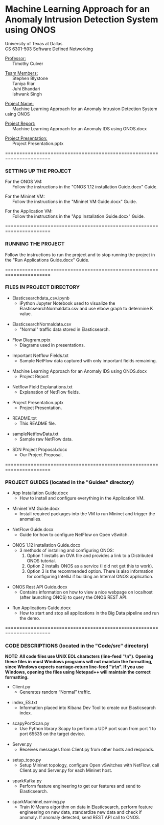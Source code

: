 # Machine Learning Approach for an Anomaly Intrusion Detection System using ONOS

University of Texas at Dallas<br />
CS 6301-503 Software Defined Networking

<u>Professor:</u><br />
&nbsp;&nbsp;&nbsp;&nbsp;&nbsp;&nbsp;Timothy Culver

<u>Team Members:</u><br />
&nbsp;&nbsp;&nbsp;&nbsp;&nbsp;&nbsp;Stephen Blystone<br />
&nbsp;&nbsp;&nbsp;&nbsp;&nbsp;&nbsp;Taniya Riar<br />
&nbsp;&nbsp;&nbsp;&nbsp;&nbsp;&nbsp;Juhi Bhandari<br />
&nbsp;&nbsp;&nbsp;&nbsp;&nbsp;&nbsp;Ishwank Singh<br />

<u>Project Name:</u><br />
&nbsp;&nbsp;&nbsp;&nbsp;&nbsp;&nbsp;Machine Learning Approach for an Anomaly Intrusion Detection System using ONOS

<u>Project Report:</u><br />
&nbsp;&nbsp;&nbsp;&nbsp;&nbsp;&nbsp;Machine Learning Approach for an Anomaly IDS using ONOS.docx

<u>Project Presentation:</u><br />
&nbsp;&nbsp;&nbsp;&nbsp;&nbsp;&nbsp;Project Presentation.pptx

======================================================================

### SETTING UP THE PROJECT

For the ONOS VM:<br />
&nbsp;&nbsp;&nbsp;&nbsp;&nbsp;&nbsp;Follow the instructions in the "ONOS 1.12 installation Guide.docx" Guide.

For the Mininet VM:<br />
&nbsp;&nbsp;&nbsp;&nbsp;&nbsp;&nbsp;Follow the instructions in the "Mininet VM Guide.docx" Guide.

For the Application VM:<br />
&nbsp;&nbsp;&nbsp;&nbsp;&nbsp;&nbsp;Follow the instructions in the "App Installation Guide.docx" Guide.

======================================================================

### RUNNING THE PROJECT

Follow the instructions to run the project and to stop running the project in the "Run Applications Guide.docx" Guide.

======================================================================
### FILES IN PROJECT DIRECTORY

<ul>
<li>Elasticsearchdata_csv.ipynb
	<ul><li>iPython Jupyter Notebook used to visualize the ElasticsearchNormaldata.csv and use elbow graph to determine K value.</li></ul></li>
<br />
<li>ElasticsearchNormaldata.csv
	<ul><li>"Normal" traffic data stored in Elasticsearch.</li></ul></li>
<br />
<li>Flow Diagram.pptx
	<ul><li>Diagrams used in presentations.</li></ul></li>
<br />
<li>Important Netflow Fields.txt
	<ul><li>Sample NetFlow data captured with only important fields remaining.</li></ul></li>
<br />
<li>Machine Learning Approach for an Anomaly IDS using ONOS.docx
	<ul><li>Project Report</li></ul></li>
<br />
<li>Netflow Field Explanations.txt
	<ul><li>Explanation of NetFlow fields.</li></ul></li>
<br />
<li>Project Presentation.pptx
	<ul><li>Project Presentation.</li></ul></li>
<br />
<li>README.txt
	<ul><li>This README file.</li></ul></li>
<br />
<li>sampleNetflowData.txt
	<ul><li>Sample raw NetFlow data.</li></ul></li>
<br />
<li>SDN Project Proposal.docx
	<ul><li>Our Project Proposal.</li></ul></li>
</ul>

======================================================================

### PROJECT GUIDES (located in the "Guides" directory)

<ul>
<li>App Installation Guide.docx
	<ul><li>How to install and configure everything in the Application VM.</li></ul></li>
<br />
<li>Mininet VM Guide.docx
	<ul><li>Install required packages into the VM to run Mininet and trigger the anomalies.</li></ul></li>
<br />
<li>NetFlow Guide.docx
	<ul><li>Guide for how to configure NetFlow on Open vSwitch.</li></ul></li>
<br />
<li>ONOS 1.12 installation Guide.docx
	<ul><li>3 methods of installing and configuring ONOS:
	<ol><li>Option 1 installs an OVA file and provides a link to a Distributed ONOS tutorial.</li>
	<li>Option 2 installs ONOS as a service (I did not get this to work).</li>
	<li>Option 3 is the recommended option. There is also information for configuring IntelliJ if building an Internal ONOS application.</li></ol></li></ul></li>
<br />
<li>ONOS Rest API Guide.docx
	<ul><li>Contains information on how to view a nice webpage on localhost (after launching ONOS) to query the ONOS REST API.</li></ul></li>
<br />
<li>Run Applications Guide.docx
	<ul><li>How to start and stop all applications in the Big Data pipeline and run the demo.</li></ul></li>
</ul>

======================================================================

### CODE DESCRIPTIONS (located in the "Code/src" directory)

<b>NOTE: All code files use UNIX EOL characters (line-feed "\n"). Opening these files in most Windows programs will not maintain the formatting, since Windows expects carriage-return line-feed "\r\n". If you use Windows, opening the files using Notepad++ will maintain the correct formatting.</b>

<ul>
<li>Client.py
	<ul><li>Generates random “Normal” traffic.</li></ul></li>
<br />
<li>index_ES.txt
	<ul><li>Information placed into Kibana Dev Tool to create our Elasticsearch index.</li></ul></li>
<br />
<li>scapyPortScan.py
	<ul><li>Use Python library Scapy to perform a UDP port scan from port 1 to port 65535 on the target device.</li></ul></li>
<br />
<li>Server.py
	<ul><li>Receives messages from Client.py from other hosts and responds.</li></ul></li>
<br />
<li>setup_topo.py
	<ul><li>Setup Mininet topology, configure Open vSwitches with NetFlow, call Client.py and Server.py for each Mininet host.</li></ul></li>
<br />
<li>sparkKafka.py
	<ul><li>Perform feature engineering to get our features and send to Elasticsearch.</li></ul></li>
<br />
<li>sparkMachineLearning.py
	<ul><li>Train K-Means algorithm on data in Elasticsearch, perform feature engineering on new data, standardize new data and check if anomaly. If anomaly detected, send REST API call to ONOS.</li></ul></li>
</ul>
